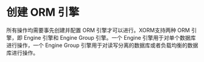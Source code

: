 # 创建 ORM 引擎

所有操作均需要事先创建并配置 ORM 引擎才可以进行。XORM支持两种 ORM 引擎，即 Engine 引擎和 Engine Group 引擎。一个 Engine 引擎用于对单个数据库进行操作，一个 Engine Group 引擎用于对读写分离的数据库或者负载均衡的数据库进行操作。